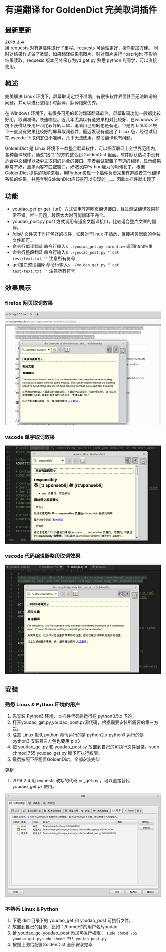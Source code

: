 # 有道翻译 for GoldenDict 完美取词插件

## 最新更新

**2019.2.4**  
用 requests 对有道插件进行了重写。requests 可读性更好，操作更加方便。 同时对结果样式做了微调，如果翻译结果有图片，则对图片进行 float:right 不影响结果读取。requests 版本另外保存为yd_get.py 熟悉 python 的同学，可以直接使用。

## 概述

完美解决 Linux 环境下，屏幕取词定位不准确，有很多软件界面甚至无法取词的问题。并可以进行整段即时翻译，翻译结果优秀。

在 Windows 环境下，有很多可用的即时翻译翻译软件，屏幕取词功能一般都比较好用，取词准确，快速响应。近几年尤其以有道效果相对比较好，在windows 环境下获得众多用户和比较好的口碑，笔者自己用的也是有道。但是再 Linux 环境下一直没有效果比较好的屏幕取词软件，最近发现有道出了 Linux 版，经过试用 在 vscode 下取词定位不准确，几乎无法使用。整段翻译也有问题。

GoldenDict 是 Linux 环境下一款整合翻译软件，可以把互联网上全世界范围内，各种翻译软件，通过“接口”的方式整合到 GoldenDict 里面。软件默认选项中没有适合中文翻译以及中文取词的适合的接口。笔者尝试配置了有道的翻译，显示结果非常不好，显示内容不匹配窗口。好吧发挥Python能力的时候到了。根据 GoldenDict 提供的功能来看，用Python实现一个插件负责采集有道或者其他翻译系统的结果，并整合到GoldenDict应该是可以实现的。。。。因此本插件就出现了

## 功能

* youdao_get.py     get（url）方式调用有道网页翻译接口，经过测试翻译效果非常不错。唯一问题，段落太大时可能翻译不完全。
* youdao_post.py    post 方式调用有道全文翻译接口，比较适合整片文章的翻译。
* /dist/            文件夹下为打包好的插件，如果对于linux 不熟悉，直接拷贝里面的单独文件即可。
* 命令行单词翻译      命令行输入`$ ./youdao_get.py coroutine` 返回html结果
* 命令行整段翻译      命令行输入<code>$ ./youdao_post.py "\`cat test/text.txt \`"</code> 注意所有符号
* get接口整段翻译     命令行输入<code>$ ./youdao_get.py "\`cat test/text.txt \`"</code>  注意所有符号

## 效果展示

### firefox 网页取词效果

![取词效果1](./images/1.png)

### vscode 单字取词效果

![取词效果](./images/4.png)

### vscode 代码编辑器整段取词效果

![取词效果2](./images/2.png)

## 安装


### 熟悉 Linux & Python 环境的用户

1. 先安装 Python3 环境，本插件代码是运行在 python3.5.x 下的。
1. 打开youdao_get.py,youdao_post.py源代码，根据需要安装所需要的第三方包。
1. 注意 Linux 默认 python 命令运行的是 python2.x python3 运行的是 python3,安装第三方包也要用 pip3
1. 把 youdao_get.py 和 youdao_post.py 放置到自己的可执行文件目录。sudo chmod 755 youdao_get.py 赋予可执行权限。
1. 最后按照下图配置GoldenDict，全部安装完毕

更新：  
1. 2019.2.4 用 requests 改写的代码 yd_get.py ，可以直接替代 youdao_get.py 使用。

![配置图](./images/3.png)    


### 不熟悉 Linux & Python

1. 下载 dist 目录下的 youdao_get 和 youdao_post 可执行文件。
2. 放置到自己的目录，比如：/home/你的用户名/youdao
3. 给 youdao_get,youdao_post 添加可执行权限：
<code>sudo chmod 755 youdao_get.py</code>
<code>sudo chmod 755 youdao_post.py</code>
4. 按照上图给配置GoldenDict,全部安装完毕
